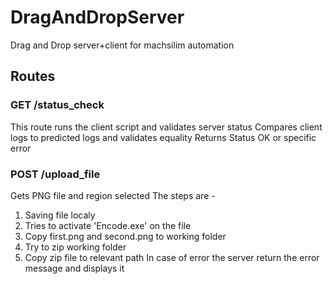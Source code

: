 # DragAndDropServer
Drag and Drop server+client for machsilim automation

## Routes 
### GET /status_check
This route runs the client script and validates server status
Compares client logs to predicted logs and validates equality
Returns Status OK or specific error


### POST /upload_file
Gets PNG file and region selected
The steps are - 
1. Saving file localy
2. Tries to activate 'Encode.exe' on the file
3. Copy first.png and second.png to working folder
4. Try to zip working folder
5. Copy zip file to relevant path
In case of error the server return the error message and displays it
